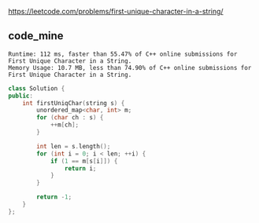
https://leetcode.com/problems/first-unique-character-in-a-string/

## code_mine
```
Runtime: 112 ms, faster than 55.47% of C++ online submissions for First Unique Character in a String.
Memory Usage: 10.7 MB, less than 74.90% of C++ online submissions for First Unique Character in a String.
```

```cpp
class Solution {
public:
    int firstUniqChar(string s) {
        unordered_map<char, int> m;
		for (char ch : s) {
			++m[ch];
		}

		int len = s.length();
		for (int i = 0; i < len; ++i) {
			if (1 == m[s[i]]) {
				return i;
			}
		}

		return -1;
    }
};
```
